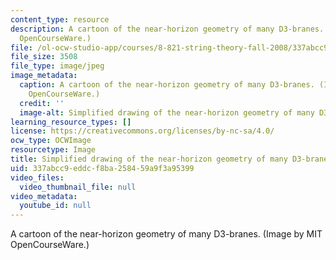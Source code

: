 ```yaml
---
content_type: resource
description: A cartoon of the near-horizon geometry of many D3-branes. (Image by MIT
  OpenCourseWare.)
file: /ol-ocw-studio-app/courses/8-821-string-theory-fall-2008/337abcc9eddcf8ba258459a9f3a95399_8-821f08-th.jpg
file_size: 3508
file_type: image/jpeg
image_metadata:
  caption: A cartoon of the near-horizon geometry of many D3-branes. (Image by MIT
    OpenCourseWare.)
  credit: ''
  image-alt: Simplified drawing of the near-horizon geometry of many D3-branes.
learning_resource_types: []
license: https://creativecommons.org/licenses/by-nc-sa/4.0/
ocw_type: OCWImage
resourcetype: Image
title: Simplified drawing of the near-horizon geometry of many D3-branes
uid: 337abcc9-eddc-f8ba-2584-59a9f3a95399
video_files:
  video_thumbnail_file: null
video_metadata:
  youtube_id: null
---
```

A cartoon of the near-horizon geometry of many D3-branes. (Image by MIT OpenCourseWare.)